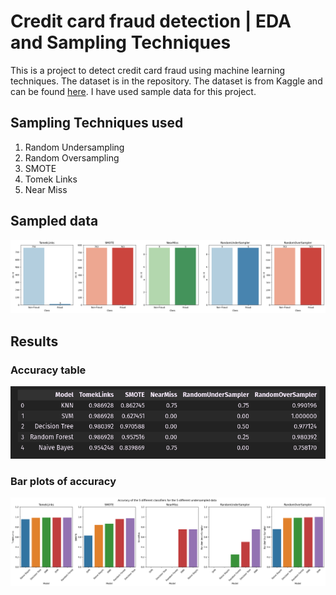 # Credit card fraud detection | EDA and Sampling Techniques

This is a project to detect credit card fraud using machine learning techniques. The dataset is in the repository. The dataset is from Kaggle and can be found [here](https://www.kaggle.com/mlg-ulb/creditcardfraud). I have used sample data for this project. 

## Sampling Techniques used
1. Random Undersampling
2. Random Oversampling
3. SMOTE
4. Tomek Links
5. Near Miss

## Sampled data
<img src = "static/sampling.png"/>

## Results

### Accuracy table
<img src = "static/table.png" />

### Bar plots of accuracy
<img src="static/output.png" />


